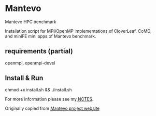 # Mantevo
<p>Mantevo HPC benchmark</p>
<p>Installation script for MPI/OpenMP implementations of CloverLeaf, CoMD, and miniFE mini apps of Mantevo benchmark.</p>

## requirements (partial)
<p>openmpi, openmpi-devel</p>

## Install & Run
<p>chmod +x install.sh && ./install.sh</p>

<p>For more information please see my<a href="http://cs.pitt.edu/~hasanzadeh/pages/notes.html" target="_blank"> NOTES</a>.</p>
<p>Originally copied from <a href="https://mantevo.org/" target="_blank"> Mantevo project website</a></p>
